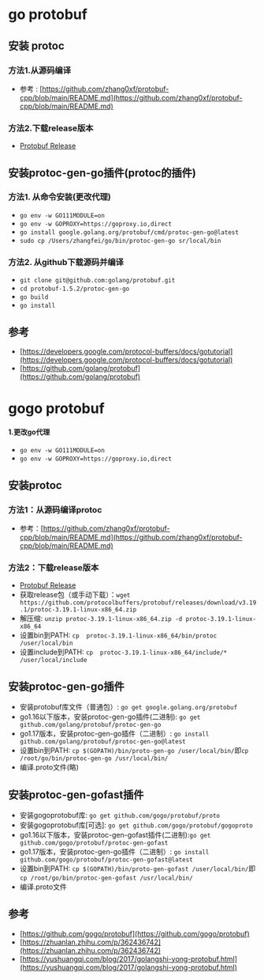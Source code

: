 # go protobuf

## 安装 protoc
### 方法1.从源码编译
* 参考 : [https://github.com/zhang0xf/protobuf-cpp/blob/main/README.md](https://github.com/zhang0xf/protobuf-cpp/blob/main/README.md)

### 方法2.下载release版本
* [Protobuf Release](https://github.com/protocolbuffers/protobuf/releases/tag/v3.19.1)

## 安装protoc-gen-go插件(protoc的插件)
### 方法1. 从命令安装(更改代理)
* `go env -w GO111MODULE=on`
* `go env -w GOPROXY=https://goproxy.io,direct`
* `go install google.golang.org/protobuf/cmd/protoc-gen-go@latest`
* `sudo cp /Users/zhangfei/go/bin/protoc-gen-go sr/local/bin`

### 方法2. 从github下载源码并编译
* `git clone git@github.com:golang/protobuf.git`
* `cd protobuf-1.5.2/protoc-gen-go`
* `go build`
* `go install`

## 参考
* [https://developers.google.com/protocol-buffers/docs/gotutorial](https://developers.google.com/protocol-buffers/docs/gotutorial)
* [https://github.com/golang/protobuf](https://github.com/golang/protobuf)

# gogo protobuf

#### 1.更改go代理
* `go env -w GO111MODULE=on`
* `go env -w GOPROXY=https://goproxy.io,direct`

## 安装protoc

### 方法1：从源码编译protoc

* 参考：[https://github.com/zhang0xf/protobuf-cpp/blob/main/README.md](https://github.com/zhang0xf/protobuf-cpp/blob/main/README.md)

### 方法2：下载release版本
* [Protobuf Release](https://github.com/protocolbuffers/protobuf/releases/tag/v3.19.1)
* 获取release包（或手动下载）：`wget https://github.com/protocolbuffers/protobuf/releases/download/v3.19.1/protoc-3.19.1-linux-x86_64.zip`
* 解压缩: `unzip protoc-3.19.1-linux-x86_64.zip -d protoc-3.19.1-linux-x86_64`
* 设置bin到PATH: `cp  protoc-3.19.1-linux-x86_64/bin/protoc /user/local/bin`
* 设置include到PATH: `cp  protoc-3.19.1-linux-x86_64/include/* /user/local/include`

## 安装protoc-gen-go插件
* 安装protobuf库文件（普通包）: `go get google.golang.org/protobuf`
* go1.16以下版本，安装protoc-gen-go插件(二进制): `go get github.com/golang/protobuf/protoc-gen-go`
* go1.17版本，安装protoc-gen-go插件（二进制）: `go install github.com/golang/protobuf/protoc-gen-go@latest`
* 设置bin到PATH: `cp $(GOPATH)/bin/proto-gen-go /user/local/bin/`即`cp /root/go/bin/protoc-gen-go /usr/local/bin/`
* 编译.proto文件(略)

## 安装protoc-gen-gofast插件
* 安装gogoprotobuf库: `go get github.com/gogo/protobuf/proto`
* 安装gogoprotobuf库[可选]: `go get github.com/gogo/protobuf/gogoproto`
* go1.16以下版本，安装protoc-gen-gofast插件(二进制):`go get github.com/gogo/protobuf/protoc-gen-gofast`
*  go1.17版本，安装protoc-gen-go插件（二进制）: `go install github.com/gogo/protobuf/protoc-gen-gofast@latest`
* 设置bin到PATH: `cp $(GOPATH)/bin/proto-gen-gofast /user/local/bin/`即`cp /root/go/bin/protoc-gen-gofast /usr/local/bin/`
* 编译.proto文件

## 参考
* [https://github.com/gogo/protobuf](https://github.com/gogo/protobuf)
* [https://zhuanlan.zhihu.com/p/362436742](https://zhuanlan.zhihu.com/p/362436742)
* [https://yushuangqi.com/blog/2017/golangshi-yong-protobuf.html](https://yushuangqi.com/blog/2017/golangshi-yong-protobuf.html)